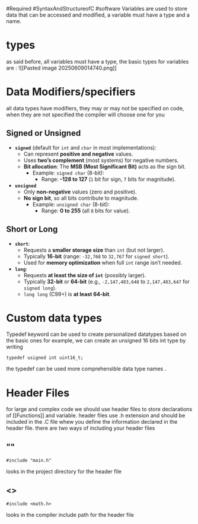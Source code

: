 #Required #SyntaxAndStructureofC #software 
Variables are used to store data that can be accessed and modified, a variable must have a type and a name. 

# types
as said before, all variables must have a type, the basic types for variables are :
![[Pasted image 20250609014740.png]]

# Data Modifiers/specifiers
all data types have modifiers, they may or may not be specified on code, when they are not specified the compiler will choose one for you
## Signed or Unsigned
- **`signed`** (default for `int` and `char` in most implementations):
    - Can represent **positive and negative** values.
    - Uses **two’s complement** (most systems) for negative numbers.
    - **Bit allocation**: The **MSB (Most Significant Bit)** acts as the sign bit.
        - Example: `signed char` (8-bit):
            - Range: **-128 to 127** (`1` bit for sign, `7` bits for magnitude).
- **`unsigned`**
    - Only **non-negative** values (zero and positive).
    - **No sign bit**, so all bits contribute to magnitude.
        - Example: `unsigned char` (8-bit):
            - Range: **0 to 255** (all `8` bits for value).
## Short or Long
- **`short`**:
    - Requests a **smaller storage size** than `int` (but not larger).        
    - Typically **16-bit** (range: `-32,768` to `32,767` for `signed short`).
    - Used for **memory optimization** when full `int` range isn’t needed.
- **`long`**:
    - Requests **at least the size of `int`** (possibly larger).
    - Typically **32-bit** or **64-bit** (e.g., `-2,147,483,648` to `2,147,483,647` for `signed long`).
    - `long long` (C99+) is **at least 64-bit**.
    
    
# Custom data types

Typedef keyword can be used to create personalized datatypes based on the basic ones 
for example, we can create an unsigned 16 bits int type by writing
```
typedef usigned int uint16_t;
```


the typedef can be used more comprehensible data type names .

# Header Files

for large and complex code we should use header files to store declarations of [[Functions]]  and variable. header files use .h extension and should be included in the .C file whew you define the information declared in the header file.  there are two ways of including your header files

## ""

```
#include "main.h"
```

looks in the project directory for the header file
## <>

```
#include <math.h>
```
looks in the compiler include path for the header file